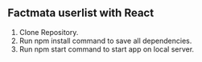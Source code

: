 ## Factmata userlist with React

1. Clone Repository.
2. Run npm install command to save all dependencies.
3. Run npm start command to start app on local server.
